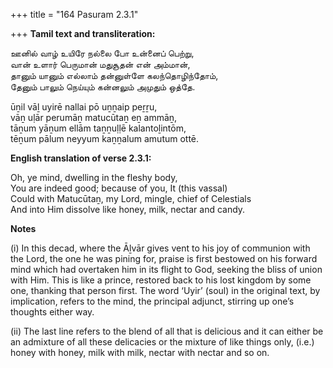 +++
title = "164 Pasuram 2.3.1"

+++
**Tamil text and transliteration:**

ஊனில் வாழ் உயிரே நல்லை போ உன்னைப் பெற்று,  
வான் உளார் பெருமான் மதுசூதன் என் அம்மான்,  
தானும் யானும் எல்லாம் தன்னுள்ளே கலந்தொழிந்தோம்,  
தேனும் பாலும் நெய்யும் கன்னலும் அமுதும் ஒத்தே.

ūṉil vāḻ uyirē nallai pō uṉṉaip peṟṟu,  
vāṉ uḷār perumāṉ matucūtaṉ eṉ ammāṉ,  
tāṉum yāṉum ellām taṉṉuḷḷē kalantoḻintōm,  
tēṉum pālum neyyum kaṉṉalum amutum ottē.

**English translation of verse 2.3.1:**

Oh, ye mind, dwelling in the fleshy body,  
You are indeed good; because of you, It (this vassal)  
Could with Matucūtaṉ, my Lord, mingle, chief of Celestials  
And into Him dissolve like honey, milk, nectar and candy.

**Notes**

\(i\) In this decad, where the Āḻvār gives vent to his joy of communion with the Lord, the one he was pining for, praise is first bestowed on his forward mind which had overtaken him in its flight to God, seeking the bliss of union with Him. This is like a prince, restored back to his lost kingdom by some one, thanking that person first. The word ‘Uyir’ (soul) in the original text, by implication, refers to the mind, the principal adjunct, stirring up one’s thoughts either way.

\(ii\) The last line refers to the blend of all that is delicious and it can either be an admixture of all these delicacies or the mixture of like things only, (i.e.) honey with honey, milk with milk, nectar with nectar and so on.



